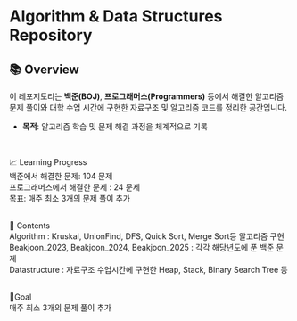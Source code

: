 # Algorithm & Data Structures Repository

## 📚 Overview
이 레포지토리는 **백준(BOJ)**, **프로그래머스(Programmers)** 등에서 해결한 알고리즘 문제 풀이와 대학 수업 시간에 구현한 자료구조 및 알고리즘 코드를 정리한 공간입니다.  
- **목적**: 알고리즘 학습 및 문제 해결 과정을 체계적으로 기록
<br>

📈 Learning Progress <br>
백준에서 해결한 문제: 104 문제 <br>
프로그래머스에서 해결한 문제 : 24 문제 <br>
목표: 매주 최소 3개의 문제 풀이 추가 <br>
 <br>

📄 Contents <br>
Algorithm : Kruskal, UnionFind, DFS, Quick Sort, Merge Sort등 알고리즘 구현 <br>
Beakjoon_2023, Beakjoon_2024, Beakjoon_2025 : 각각 해당년도에 푼 백준 문제  <br>
Datastructure : 자료구조 수업시간에 구현한 Heap, Stack, Binary Search Tree 등 <br>
<br>

🎯Goal <br>
매주 최소 3개의 문제 풀이 추가 
